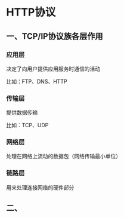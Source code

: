 # HTTP协议

## 一、TCP/IP协议族各层作用

### 应用层

决定了向用户提供应用服务时通信的活动

比如：FTP、DNS、HTTP

### 传输层

提供数据传输

比如：TCP、UDP

### 网络层

处理在网络上流动的数据包（网络传输最小单位）

### 链路层

用来处理连接网络的硬件部分

## 二、